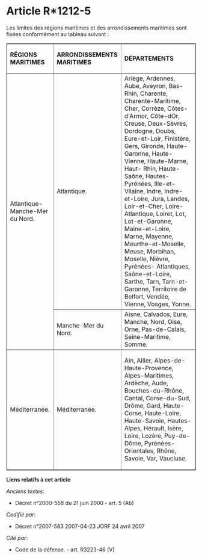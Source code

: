 # Article R*1212-5

Les limites des régions maritimes et des arrondissements maritimes sont fixées conformément au tableau suivant :

<table border="1">
  <tbody>
    <tr>
      <td>

**RÉGIONS MARITIMES**

</td>
      <td>

**ARRONDISSEMENTS MARITIMES**

</td>
      <td>

**DÉPARTEMENTS**

</td>
    </tr>
    <tr>
      <td rowspan="2">Atlantique-Manche-Mer du Nord.

</td>
      <td>Atlantique.</td>
      <td>Ariège, Ardennes, Aube, Aveyron, Bas-Rhin, Charente, Charente-Maritime, Cher, Corrèze, Côtes-d'Armor, Côte-dOr,
Creuse, Deux-Sèvres, Dordogne, Doubs, Eure-et-Loir, Finistère, Gers, Gironde, Haute-Garonne, Haute-Vienne, Haute-Marne, Haut-
Rhin, Haute-Saône, Hautes-Pyrénées, Ille-et-Vilaine, Indre, Indre-et-Loire, Jura, Landes, Loir-et-Cher, Loire-Atlantique,
Loiret, Lot, Lot-et-Garonne, Maine-et-Loire, Marne, Mayenne, Meurthe-et-Moselle, Meuse, Morbihan, Moselle, Nièvre, Pyrénées-
Atlantiques, Saône-et-Loire, Sarthe, Tarn, Tarn-et-Garonne, Territoire de Belfort, Vendée, Vienne, Vosges, Yonne.

</td>
    </tr>
    <tr>
      <td>Manche-Mer du Nord.</td>
      <td>Aisne, Calvados, Eure, Manche, Nord, Oise, Orne, Pas-de-Calais, Seine-Maritime, Somme.</td>
    </tr>
    <tr>
      <td>Méditerranée.</td>
      <td>Méditerranée. </td>
      <td>

Ain, Allier, Alpes-de-Haute-Provence, Alpes-Maritimes, Ardèche, Aude, Bouches-du-Rhône, Cantal, Corse-du-Sud, Drôme, Gard,
Haute-Corse, Haute-Loire, Haute-Savoie, Hautes-Alpes, Hérault, Isère, Loire, Lozère, Puy-de-Dôme, Pyrénées-Orientales, Rhône,
Savoie, Var, Vaucluse.

</td>
    </tr>
  </tbody>
</table>

**Liens relatifs à cet article**

_Anciens textes_:

  - Décret n°2000-558 du 21 juin 2000 - art. 5 (Ab)

_Codifié par_:

  - Décret n°2007-583 2007-04-23 JORF 24 avril 2007

_Cité par_:

  - Code de la défense. - art. R3223-46 (V)
